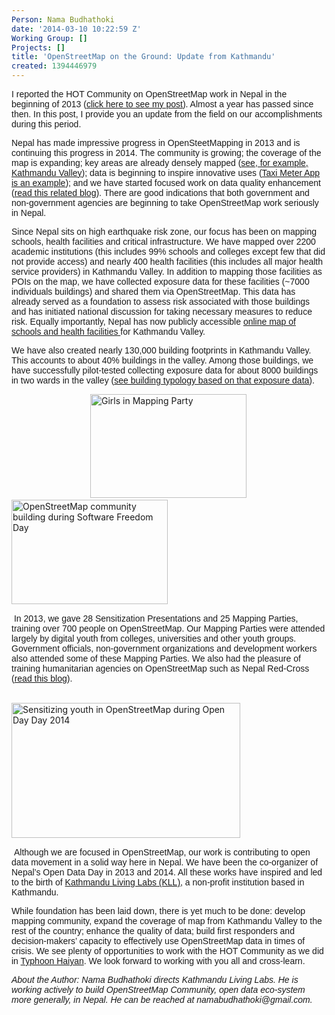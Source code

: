 ```yaml
---
Person: Nama Budhathoki
date: '2014-03-10 10:22:59 Z'
Working Group: []
Projects: []
title: 'OpenStreetMap on the Ground: Update from Kathmandu'
created: 1394446979
---
```

<p class="MsoNormal"><span style="font-family: Helvetica;">I reported the HOT Community on OpenStreetMap work in Nepal in the beginning of 2013 (<a href="http://hot.openstreetmap.org/updates/2013-02-06_mapping_for_preparedness_in_nepal">click here to see my post</a>). Almost a year has passed since then. In this post, I provide you an update from the field on our accomplishments during this period.</span></p><p class="MsoNormal"><span style="font-family: Helvetica;">Nepal has made impressive progress in OpenSteetMapping in 2013 and is continuing this progress in 2014. The community is growing; the coverage of the map is expanding; key areas are already densely mapped (<a href="http://www.openstreetmap.org/?mlat=27.7079&amp;mlon=85.3154#map=14/27.7080/85.3154">see, for example, Kathmandu Valley</a>); data is beginning to inspire innovative uses (<a href="http://kathmandulivinglabs.org/project/details/28">Taxi Meter App is an example</a>); and we have started focused work on data quality enhancement (<a href="http://kathmandulivinglabs.org/blog/236/">read this related blog</a>). There are good indications that both government and non-government agencies are beginning to take OpenStreetMap work seriously in Nepal.</span></p><p class="MsoNormal"><span style="font-family: Helvetica;">Since Nepal sits on high earthquake risk zone, our focus has been on mapping schools, health facilities and critical infrastructure. We have mapped over 2200 academic institutions (this includes 99% schools and colleges except few that did not provide access) and nearly 400 health facilities (this includes all major health service providers) in Kathmandu Valley. In addition to mapping those facilities as POIs on the map, we have collected exposure data for these facilities (~7000 individuals buildings) and shared them via OpenStreetMap. This data has already served as a foundation to assess risk associated with those buildings and has initiated national discussion for taking necessary measures to reduce risk. Equally importantly, Nepal has now publicly accessible <a href="http://www.kathmandulivinglabs.org/schools-and-hospitals/">online map of schools and health facilities </a>for Kathmandu Valley. </span></p><p class="MsoNormal"><span style="font-family: Helvetica;">We have also created nearly 130,000 building footprints in Kathmandu Valley. This accounts to about 40% buildings in the valley. Among those buildings, we have successfully pilot-tested collecting exposure data for about 8000 buildings in two wards in the valley (<a href="http://kathmandulivinglabs.org/3d/">see building typology based on that exposure data</a>).</span></p><p class="MsoNormal">&nbsp; &nbsp; &nbsp; &nbsp; &nbsp; &nbsp; &nbsp; &nbsp; &nbsp; &nbsp; &nbsp; &nbsp; &nbsp; &nbsp; &nbsp; &nbsp; <img class="image-medium" title="Girls in Mapping Party" src="/sites/default/files/styles/medium/public/3.jpg?itok=nnsUxARt" alt="Girls in Mapping Party" height="166" width="250"> &nbsp; &nbsp; &nbsp; &nbsp; &nbsp; &nbsp; &nbsp; &nbsp; &nbsp; <img class="image-medium" title="OpenStreetMap community building during Software Freedom Day" src="/sites/default/files/styles/medium/public/2.jpg?itok=Wf4JB3sm" alt="OpenStreetMap community building during Software Freedom Day" height="167" width="250"></p><p class="MsoNormal">&nbsp;<span style="font-family: Helvetica;">In 2013, we gave 28 Sensitization Presentations and 25 Mapping Parties, training over 700 people on OpenStreetMap. Our Mapping Parties were attended largely by digital youth from colleges, universities and other youth groups. Government officials, non-government organizations and development workers also attended some of these Mapping Parties. We also had the pleasure of training humanitarian agencies on OpenStreetMap such as Nepal Red-Cross (<a href="http://kathmandulivinglabs.org/blog/kathmandu-living-labs-gives-openstreetmap-workshop-to-nepal-red-cross-2/">read this blog</a>).<span style="mso-spacerun: yes;">&nbsp; </span></span></p><p class="MsoNormal">&nbsp; &nbsp; &nbsp; &nbsp; &nbsp; &nbsp; &nbsp; &nbsp; &nbsp; &nbsp; &nbsp; &nbsp; &nbsp; &nbsp; &nbsp; &nbsp; &nbsp; &nbsp; &nbsp; &nbsp; &nbsp; &nbsp; &nbsp; &nbsp; &nbsp; &nbsp; &nbsp; &nbsp; &nbsp; &nbsp;&nbsp;&nbsp; <img class="image-medium" title="Sensitizing youth in OpenStreetMap during Open Day Day 2014" src="/sites/default/files/styles/medium/public/1.jpg?itok=zf3acpPf" alt="Sensitizing youth in OpenStreetMap during Open Day Day 2014" height="216" width="366"></p><p class="MsoNormal">&nbsp;<span style="font-family: Helvetica;">Although we are focused in OpenStreetMap, our work is contributing to open data movement in a solid way here in Nepal. We have been the co-organizer of Nepal’s Open Data Day in 2013 and 2014. All these works have inspired and led to the birth of <a href="kathmandulivinglabs.org">Kathmandu Living Labs (KLL)</a>, a non-profit institution based in Kathmandu. </span></p><p class="MsoNormal"><span style="font-family: Helvetica;">While foundation has been laid down, there is yet much to be done: </span><span style="font-family: Arial;">develop mapping community, expand the coverage of map from Kathmandu Valley to the rest of the country; enhance the quality of data; build first responders and decision-makers’ capacity to effectively use OpenStreetMap data in times of crisis. We see plenty of opportunities to work with the HOT Community as we did in <a href="http://kathmandulivinglabs.org/blog/crisis-in-the-philippineswe-are-with-you/">Typhoon Haiyan</a>. We look forward to working with you all and cross-learn.</span></p><p class="MsoNormal"><span style="font-family: Arial;"><em>About the Author: Nama Budhathoki directs Kathmandu Living Labs. He is working actively to build OpenStreetMap Community, open data eco-system more generally, in Nepal. He can be reached at namabudhathoki@gmail.com.</em> </span></p>

